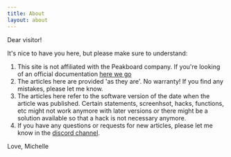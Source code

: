 ```yaml
---
title: About
layout: about
---
```


Dear visitor!

It's nice to have you here, but please make sure to understand:

1. This site is not affiliated with the Peakboard company. If you're looking of an official documentation [here we go](https://help.peakboard.com)
2. The articles here are provided 'as they are'. No warranty! If you find any mistakes, please let me know. 
3. The articles here refer to the software version of the date when the article was published. Certain statements, screenhsot, hacks, functions, etc might not work anymore with later versions or there might be a solution available so that a hack is not necessary anymore.
4. If you have any questions or requests for new articles, please let me know in the [discord channel](https://discord.com/channels/1107328015932870717/1107328021402234992).

Love, Michelle

